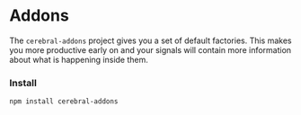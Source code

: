 # Addons

The `cerebral-addons` project gives you a set of default factories. This makes you more productive early on and your signals will contain more information about what is happening inside them.

### Install
`npm install cerebral-addons`
